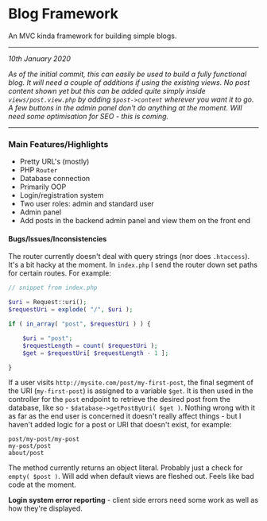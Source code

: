 # Blog Framework

An MVC kinda framework for building simple blogs.

***

*10th January 2020*

*As of the initial commit, this can easily be used to build a fully functional blog. It will need
a couple of additions if using the existing views. No post content shown yet but this can be added quite
simply inside `views/post.view.php` by adding `$post->content` wherever you want it to go. A few buttons
in the admin panel don't do anything at the moment. Will need some optimisation for SEO - this is coming.*

***

### Main Features/Highlights

- Pretty URL's (mostly)
- PHP `Router`
- Database connection
- Primarily OOP
- Login/registration system
- Two user roles: admin and standard user
- Admin panel
- Add posts in the backend admin panel and view them on the front end

#### Bugs/Issues/Inconsistencies

The router currently doesn't deal with query strings (nor does `.htaccess`). It's a bit hacky at the moment. 
In `index.php` I send the router down set paths for certain routes. For example:

```php
// snippet from index.php

$uri = Request::uri();
$requestUri = explode( "/", $uri );

if ( in_array( "post", $requestUri ) ) {

    $uri = "post";
    $requestLength = count( $requestUri );
    $get = $requestUri[ $requestLength - 1 ];

}
```

If a user visits `http://mysite.com/post/my-first-post`, the final segment of the URI (`my-first-post`) is assigned
to a variable `$get`. It is then used in the controller for the `post` endpoint to retrieve the desired post from the
database, like so - `$database->getPostByUri( $get )`. Nothing wrong with it as far as the end user is concerned it
doesn't really affect things - but I haven't added logic for a post or URI that doesn't exist, for example:

```
post/my-post/my-post
my-post/post
about/post
``` 

The method currently returns an object literal. Probably just a check for `empty( $post )`. Will add when default 
views are fleshed out. Feels like bad code at the moment.

**Login system error reporting** - client side errors need some work as well as how they're displayed.